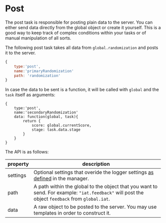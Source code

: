 # Post

The post task is responsible for posting plain data to the server. You can either send data directly from the global object or create it yourself. This is a good way to keep track of complex conditions within your tasks or of manual manipulation of all sorts.

The following post task takes all data from `global.randomization` and posts it to the server.

```javascript
{
    type:'post',
    name:'primaryRandomization'
    path: 'randomization'
}
```

In case the data to be sent is a function, it will be called with `global` and the `task` itself as arguments:

```
{
    type:'post',
    name:'secondaryRandomization'
    data: function(global, task){
        return {
            score: global.currentScore,
            stage: task.data.stage
        }
    }
}
```

The API is as follows:

property        | description
--------------- | ---------------------
settings        | Optional settings that overide the logger settings [as defined](./API.md#logger) in the manager.
path            | A path within the global to the object that you want to send. For example: `"iat.feedback"` will post the object `feedback` from `global.iat`.
data            | A raw object to be posted to the server. You may use templates in order to construct it.
